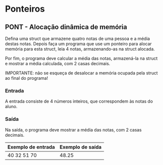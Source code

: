 # Ponteiros
## PONT - Alocação dinâmica de memória
Defina uma struct que armazene quatro notas de uma pessoa e a média destas notas.
Depois faça um programa que use um ponteiro para alocar memória para esta struct, leia 4 notas, armazenando-as na struct alocada.

Por fim, o programa deve calcular a média das notas, armazená-la na struct e mostrar a média calculada, com 2 casas decimais.

IMPORTANTE: não se esqueça de desalocar a memória ocupada pela struct ao final do programa!

### Entrada
A entrada consiste de 4 números inteiros, que correspondem às notas do aluno.
### Saída
Na saída, o programa deve mostrar a média das notas, com 2 casas decimais.


| Exemplo de entrada | Exemplo de saída |
|--------------------|------------------|
| 40 32 51 70	       | 48.25            |